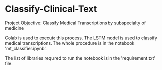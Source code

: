 # Classify-Clinical-Text

Project Objective: Classify Medical Transcriptions by subspecialty of medicine


Colab is used to execute this process. The LSTM model is used to classify medical transcriptions. The whole procedure is in the notebook 'mt_classifier.ipynb'.

The list of libraries required to run the notebook is in the 'requirement.txt' file. 
